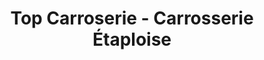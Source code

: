 ---
title: "Top Carroserie - Carrosserie Étaploise"
url: /etaples/top-carroserie-carrosserie-etaploise/
shop: réparation de voitures
---